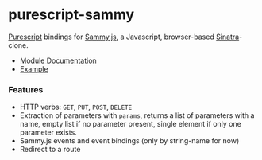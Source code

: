 # purescript-sammy

[Purescript](http://www.purescript.org/) bindings for [Sammy.js](http://sammyjs.org/), a Javascript, browser-based [Sinatra](http://www.sinatrarb.com/)-clone.

- [Module Documentation](docs/Sammy.md)
- [Example](test/Main.purs)

### Features

- HTTP verbs: `GET`, `PUT`, `POST`, `DELETE`
- Extraction of parameters with `params`, returns a list of parameters with a name, empty list if no parameter present, single element if only one parameter exists.
- Sammy.js events and event bindings (only by string-name for now)
- Redirect to a route

